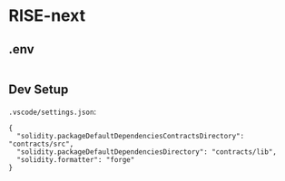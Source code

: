# RISE-next

## .env

```

```

## Dev Setup

`.vscode/settings.json`:

```
{
  "solidity.packageDefaultDependenciesContractsDirectory": "contracts/src",
  "solidity.packageDefaultDependenciesDirectory": "contracts/lib",
  "solidity.formatter": "forge"
}
```
